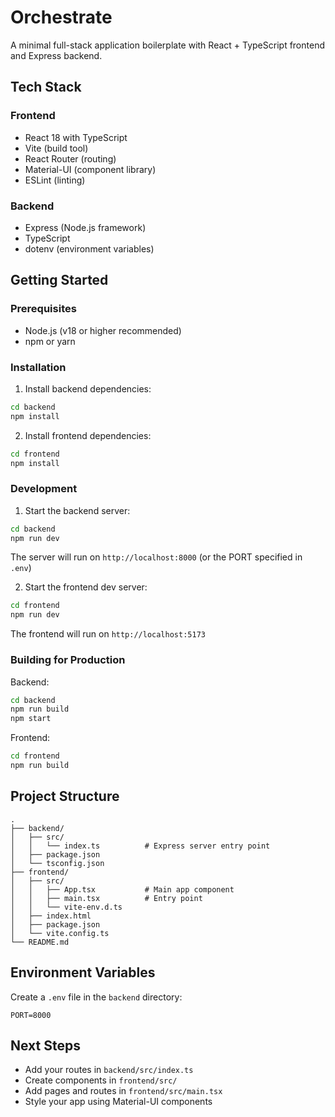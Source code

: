 # Orchestrate

A minimal full-stack application boilerplate with React + TypeScript frontend and Express backend.

## Tech Stack

### Frontend
- React 18 with TypeScript
- Vite (build tool)
- React Router (routing)
- Material-UI (component library)
- ESLint (linting)

### Backend
- Express (Node.js framework)
- TypeScript
- dotenv (environment variables)

## Getting Started

### Prerequisites
- Node.js (v18 or higher recommended)
- npm or yarn

### Installation

1. Install backend dependencies:
```bash
cd backend
npm install
```

2. Install frontend dependencies:
```bash
cd frontend
npm install
```

### Development

1. Start the backend server:
```bash
cd backend
npm run dev
```
The server will run on `http://localhost:8000` (or the PORT specified in `.env`)

2. Start the frontend dev server:
```bash
cd frontend
npm run dev
```
The frontend will run on `http://localhost:5173`

### Building for Production

Backend:
```bash
cd backend
npm run build
npm start
```

Frontend:
```bash
cd frontend
npm run build
```

## Project Structure

```
.
├── backend/
│   ├── src/
│   │   └── index.ts          # Express server entry point
│   ├── package.json
│   └── tsconfig.json
├── frontend/
│   ├── src/
│   │   ├── App.tsx           # Main app component
│   │   ├── main.tsx          # Entry point
│   │   └── vite-env.d.ts
│   ├── index.html
│   ├── package.json
│   └── vite.config.ts
└── README.md
```

## Environment Variables

Create a `.env` file in the `backend` directory:
```
PORT=8000
```

## Next Steps

- Add your routes in `backend/src/index.ts`
- Create components in `frontend/src/`
- Add pages and routes in `frontend/src/main.tsx`
- Style your app using Material-UI components
